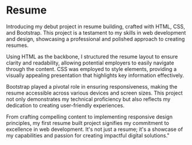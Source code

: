 <h1>Resume</h1>
<p>Introducing my debut project in resume building, crafted with HTML, CSS, and Bootstrap. This project is a testament to my skills in web development and design, showcasing a professional and polished approach to creating resumes.

Using HTML as the backbone, I structured the resume layout to ensure clarity and readability, allowing potential employers to easily navigate through the content. CSS was employed to style elements, providing a visually appealing presentation that highlights key information effectively.

Bootstrap played a pivotal role in ensuring responsiveness, making the resume accessible across various devices and screen sizes. This project not only demonstrates my technical proficiency but also reflects my dedication to creating user-friendly experiences.

From crafting compelling content to implementing responsive design principles, my first resume built project signifies my commitment to excellence in web development. It's not just a resume; it's a showcase of my capabilities and passion for creating impactful digital solutions."</p>

